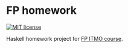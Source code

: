 # FP homework

[![MIT license](https://img.shields.io/badge/license-MIT-blue.svg)](https://github.com/doreshnikov/fp-homework/blob/master/LICENSE)

Haskell homework project for [FP ITMO course](https://github.com/jagajaga/FP-course-ITMO).

